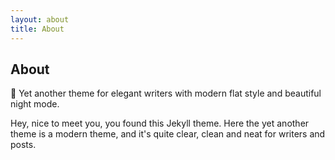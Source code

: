 ```yaml
---
layout: about
title: About
---
```


## About


:art:&nbsp;Yet another theme for elegant writers with modern flat style
and beautiful night mode.



Hey, nice to meet you, you found this Jekyll theme. Here the yet another
theme is a modern theme, and it's quite clear, clean and neat for writers
and posts.

